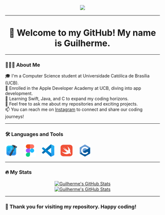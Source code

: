 <div align="center">
  <img height="150" src="https://media2.giphy.com/media/t1j3KW8BXTzccCLdNb/giphy.gif?cid=ecf05e47s1fdt75olpyn7s6vx4g2705idws7qbecc32spr8j&ep=v1_stickers_search&rid=giphy.gif&ct=s"  />
</div>



---

<h1 align="center">👋 Welcome to my GitHub! My name is Guilherme.</h1>

---

<h3 align="left">👨🏻‍💻 About Me</h3>

<p align="left">
  🎓 I'm a Computer Science student at Universidade Católica de Brasília (UCB).
  <br>
  🔭 Enrolled in the Apple Developer Academy at UCB, diving into app development.
  <br>
  🌱 Learning Swift, Java, and C to expand my coding horizons.
  <br>
  💬 Feel free to ask me about my repositories and exciting projects.
  <br>
  📫 You can reach me on <a href="https://www.instagram.com/guilherme_nlobo/">Instagram</a> to connect and share our coding journeys!
</p>

---

<h3 align="left">🛠 Languages and Tools</h3>

<p align="left">
  <img src="https://github.com/devicons/devicon/blob/v2.15.1/icons/xcode/xcode-original.svg" height="40" alt="Xcode"  />
  <img width="12" />
  <img src="https://github.com/devicons/devicon/blob/1119b9f84c0290e0f0b38982099a2bd027a48bf1/icons/figma/figma-original.svg#L1" height="40" alt="Figma"  />
  <img width="12" />
  <img src="https://github.com/devicons/devicon/blob/1119b9f84c0290e0f0b38982099a2bd027a48bf1/icons/vscode/vscode-original.svg#L1" height="40" alt="VS Code"  />
  <img width="12" />
  <img src="https://github.com/devicons/devicon/blob/v2.15.1/icons/swift/swift-original.svg" height="40" alt="Swift"  />
  <img width="12" />
  <img src="https://github.com/devicons/devicon/blob/v2.15.1/icons/c/c-original.svg" height="40" alt="C"  />
  <img width="12" />
</p>

---

<h3 align="left">🔥 My Stats</h3>

<div align="center">
  <a href="https://github.com/GuilhermeNL01">
    <img align="center" src="https://github-readme-stats.vercel.app/api?username=GuilhermeNL01&show_icons=true&theme=dracula" alt="Guilherme's GitHub Stats" />
  </a>
</div>
<div align="center">
  <a href="https://github.com/GuilhermeNL01">
    <img align="center" src="(https://github-readme-stats.vercel.app/api/top-langs/?username=GuilhermeNL01&theme=dracula)" alt="Guilherme's GitHub Stats" />
  </a>
</div>

---

<h3 align="left">🚀 Thank you for visiting my repository. Happy coding!</h3>
